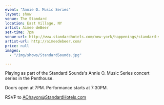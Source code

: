 ```yaml
---
event: "Annie O. Music Series"
layout: show
venue: The Standard
location: East Village, NY
artist: Aimee deBeer
set-time: 7pm
venue-url: http://www.standardhotels.com/new-york/happenings/standard-sounds-aimee-debeer
artist-url: http://aimeedebeer.com/
price: null
images:
  - "/img/shows/StandardSounds.jpg"

---
```


Playing as part of the Standard Sounds's Annie O. Music Series concert series in the Penthouse.
<p>Doors open at 7PM. Performance starts at 7:30PM.</p>

RSVP to <a href="mailto:AOhayon@StandardHotels.com">AOhayon@StandardHotels.com</a>